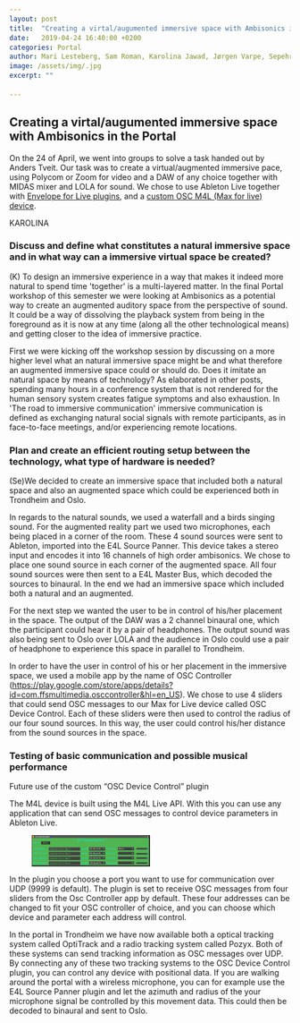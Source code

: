 ```yaml
---
layout: post
title:  "Creating a virtal/augumented immersive space with Ambisonics in the Portal"
date:   2019-04-24 16:40:00 +0200
categories: Portal
author: Mari Lesteberg, Sam Roman, Karolina Jawad, Jørgen Varpe, Sepehr Saghigi
image: /assets/img/.jpg
excerpt: ""

---
```

## Creating a virtal/augumented immersive space with Ambisonics in the Portal

On the 24 of April, we went into groups to solve a task handed out by Anders Tveit. Our task was to create a virtual/augmented immersive pace, using Polycom or Zoom for video and a DAW of any choice together with MIDAS mixer and LOLA for sound. We chose to use Ableton Live together with [Envelope for Live plugins](http://www.envelop.us/software), and a <a href="https://github.com/MeltingPlanet/M4L_OSCDeviceControl" target="_blank">custom OSC M4L (Max for live) device</a>.



KAROLINA 
### Discuss and define what constitutes a natural immersive space and in what way can a immersive virtual space be created?

(K) To design an immersive experience in a way that makes it indeed more natural to spend time 'together' is a multi-layered matter. In the final Portal workshop of this semester we were looking at Ambisonics as a potential way to create an augmented auditory space from the perspective of sound. It could be a way of dissolving the playback system from being in the foreground as it is now at any time (along all the other technological means) and getting closer to the idea of immersive practice. 

First we were kicking off the workshop session by discussing on a more higher level what an natural immersive space might be and what therefore an augmented immersive space could or should do. Does it imitate an natural space by means of technology? As elaborated in other posts, spending many hours in a conference system that is not rendered for the human sensory system creates fatigue symptoms and also exhaustion. In 'The road to immersive communication' immersive communication is defined as exchanging natural social signals with remote participants, as in face-to-face meetings, and/or experiencing remote locations.


### Plan and create an efficient routing setup between the technology, what type of hardware is needed?

(Se)We decided to create an immersive space that included both a natural space and also an augmented space which could be experienced both in Trondheim and Oslo.


In regards to the natural sounds, we used a waterfall and a birds singing sound. For the augmented reality part we used two microphones, each being placed in a corner of the room. These 4 sound sources were sent to Ableton, imported into the E4L Source Panner. This device takes a stereo input and encodes it into 16 channels of high order ambisonics. We chose to place one sound source in each corner of the augmented space. All four sound sources were then sent to a E4L Master Bus, which decoded the sources to binaural. In the end we had an immersive space which included both a natural and an augmented.


For the next step we wanted the user to be in control of his/her placement in the space. The output of the DAW was a 2 channel binaural one, which the participant could hear it by a pair of headphones. The output sound was also being sent to Oslo over LOLA and the audience in Oslo could use a pair of headphone to experience this space in parallel to Trondheim.

In order to have the user in control of his or her placement in the immersive space, we used a mobile app by the name of OSC Controller (https://play.google.com/store/apps/details?id=com.ffsmultimedia.osccontroller&hl=en_US). We chose to use 4 sliders that could send OSC messages to our Max for Live device called OSC Device Control. Each of these sliders were then used to control the radius of our four sound sources. In this way, the user could control his/her distance from the sound sources in the space.

### Testing of basic communication and possible musical performance


Future use of the custom “OSC Device Control” plugin

The M4L device is built using the M4L Live API. With this you can use any application that can send OSC messages to control device parameters in Ableton Live.



<figure>
<img src="/assets/img/varpe/OSCDeviceControl.PNG" width = "50%" align="center" />
</figure>

In the plugin you choose a port you want to use for communication over UDP (9999 is default). The plugin is set to receive OSC messages from four sliders from the Osc Controller app by default. These four addresses can be changed to fit your OSC controller of choice, and you can choose which device and parameter each address will control. 

In the portal in Trondheim we have now available both a optical tracking system called OptiTrack and a radio tracking system called Pozyx. Both of these systems can send tracking information as OSC messages over UDP. By connecting any of these two tracking systems to the OSC Device Control plugin, you can control any device with positional data. If you are walking around the portal with a wireless microphone, you can for example use the E4L Source Panner plugin and let the azimuth and radius of the your microphone signal be controlled by this movement data. This could then be decoded to binaural and sent to Oslo.

